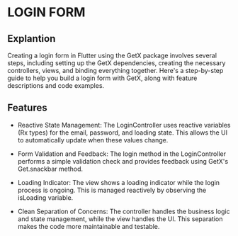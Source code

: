 # LOGIN FORM

## Explantion

Creating a login form in Flutter using the GetX package involves several steps, including setting up the GetX dependencies, creating the necessary controllers, views, and binding everything together. Here's a step-by-step guide to help you build a login form with GetX, along with feature descriptions and code examples.

## Features

- Reactive State Management: The LoginController uses reactive variables (Rx types) for the email, password, and loading state. This allows the UI to automatically update when these values change.

- Form Validation and Feedback: The login method in the LoginController performs a simple validation check and provides feedback using GetX's Get.snackbar method.

- Loading Indicator: The view shows a loading indicator while the login process is ongoing. This is managed reactively by observing the isLoading variable.

- Clean Separation of Concerns: The controller handles the business logic and state management, while the view handles the UI. This separation makes the code more maintainable and testable.

